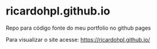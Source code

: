 # ricardohpl.github.io

Repo para código fonte do meu portfolio no github pages

Para visualizar o site acesse: https://ricardohpl.github.io/


